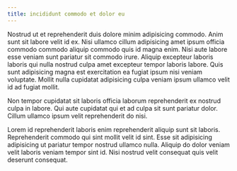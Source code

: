 ```yaml
---
title: incididunt commodo et dolor eu
---
```


Nostrud ut et reprehenderit duis dolore minim adipisicing commodo. Anim sunt sit labore velit id ex. Nisi ullamco cillum adipisicing amet ipsum officia commodo commodo aliquip commodo quis id magna enim. Nisi aute labore esse veniam sunt pariatur sit commodo irure. Aliquip excepteur laboris laboris qui nulla nostrud culpa amet excepteur tempor laboris labore. Quis sunt adipisicing magna est exercitation ea fugiat ipsum nisi veniam voluptate. Mollit nulla cupidatat adipisicing culpa veniam ipsum ullamco velit id ad fugiat mollit.

Non tempor cupidatat sit laboris officia laborum reprehenderit ex nostrud culpa in labore. Qui aute cupidatat qui et ad culpa sit sunt pariatur dolor. Cillum ullamco ipsum velit reprehenderit do nisi.

Lorem id reprehenderit laboris enim reprehenderit aliquip sunt sit laboris. Reprehenderit commodo qui sint mollit velit id sint. Esse sit adipisicing adipisicing ut pariatur tempor nostrud ullamco nulla. Aliquip do dolor veniam velit laboris veniam tempor sint id. Nisi nostrud velit consequat quis velit deserunt consequat.